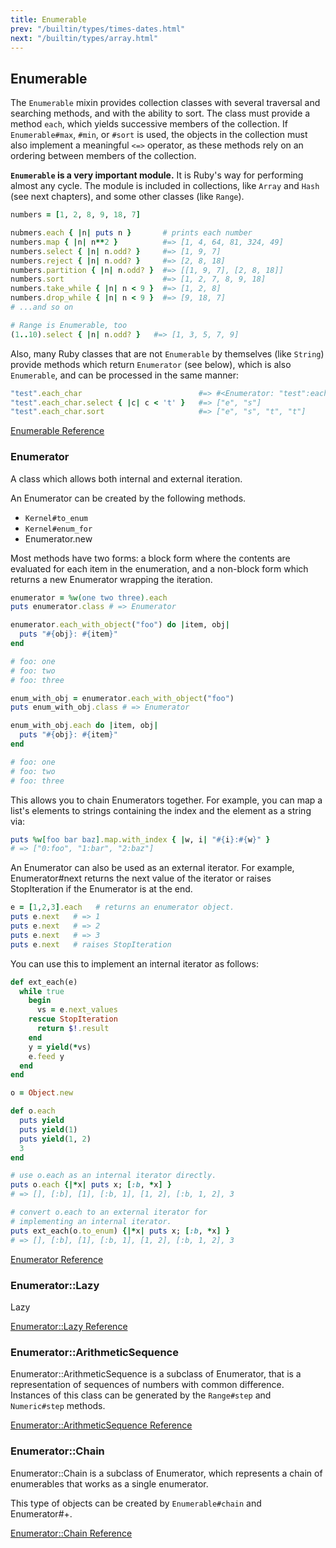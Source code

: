 ```yaml
---
title: Enumerable
prev: "/builtin/types/times-dates.html"
next: "/builtin/types/array.html"
---
```


## Enumerable[](#enumerable)

The `Enumerable` mixin provides collection classes with several
traversal and searching methods, and with the ability to sort. The class
must provide a method `each`, which yields successive members of the
collection. If `Enumerable#max`, `#min`, or `#sort` is used, the objects
in the collection must also implement a meaningful `<=>` operator, as
these methods rely on an ordering between members of the collection.

**`Enumerable` is a very important module.** It is Ruby's way for
performing almost any cycle. The module is included in collections, like
`Array` and `Hash` (see next chapters), and some other classes (like
`Range`).


```ruby
numbers = [1, 2, 8, 9, 18, 7]

nubmers.each { |n| puts n }       # prints each number
numbers.map { |n| n**2 }          #=> [1, 4, 64, 81, 324, 49]
numbers.select { |n| n.odd? }     #=> [1, 9, 7]
numbers.reject { |n| n.odd? }     #=> [2, 8, 18]
numbers.partition { |n| n.odd? }  #=> [[1, 9, 7], [2, 8, 18]]
numbers.sort                      #=> [1, 2, 7, 8, 9, 18]
numbers.take_while { |n| n < 9 }  #=> [1, 2, 8]
numbers.drop_while { |n| n < 9 }  #=> [9, 18, 7]
# ...and so on

# Range is Enumerable, too
(1..10).select { |n| n.odd? }   #=> [1, 3, 5, 7, 9]
```

Also, many Ruby classes that are not `Enumerable` by themselves (like
`String`) provide methods which return `Enumerator` (see below), which
is also `Enumerable`, and can be processed in the same manner:


```ruby
"test".each_char                          #=> #<Enumerator: "test":each_char>
"test".each_char.select { |c| c < 't' }   #=> ["e", "s"]
"test".each_char.sort                     #=> ["e", "s", "t", "t"]
```

<a href='https://ruby-doc.org/core-2.6/Enumerable.html' class='ruby-doc
remote' target='_blank'>Enumerable Reference</a>



### Enumerator[](#enumerator)

A class which allows both internal and external iteration.

An Enumerator can be created by the following methods.

* `Kernel#to_enum`
* `Kernel#enum_for`
* Enumerator.new

Most methods have two forms: a block form where the contents are
evaluated for each item in the enumeration, and a non-block form which
returns a new Enumerator wrapping the iteration.


```ruby
enumerator = %w(one two three).each
puts enumerator.class # => Enumerator

enumerator.each_with_object("foo") do |item, obj|
  puts "#{obj}: #{item}"
end

# foo: one
# foo: two
# foo: three

enum_with_obj = enumerator.each_with_object("foo")
puts enum_with_obj.class # => Enumerator

enum_with_obj.each do |item, obj|
  puts "#{obj}: #{item}"
end

# foo: one
# foo: two
# foo: three
```

This allows you to chain Enumerators together. For example, you can map
a list's elements to strings containing the index and the element as a
string via:


```ruby
puts %w[foo bar baz].map.with_index { |w, i| "#{i}:#{w}" }
# => ["0:foo", "1:bar", "2:baz"]
```

An Enumerator can also be used as an external iterator. For example,
Enumerator#next returns the next value of the iterator or raises
StopIteration if the Enumerator is at the end.


```ruby
e = [1,2,3].each   # returns an enumerator object.
puts e.next   # => 1
puts e.next   # => 2
puts e.next   # => 3
puts e.next   # raises StopIteration
```

You can use this to implement an internal iterator as follows:


```ruby
def ext_each(e)
  while true
    begin
      vs = e.next_values
    rescue StopIteration
      return $!.result
    end
    y = yield(*vs)
    e.feed y
  end
end

o = Object.new

def o.each
  puts yield
  puts yield(1)
  puts yield(1, 2)
  3
end

# use o.each as an internal iterator directly.
puts o.each {|*x| puts x; [:b, *x] }
# => [], [:b], [1], [:b, 1], [1, 2], [:b, 1, 2], 3

# convert o.each to an external iterator for
# implementing an internal iterator.
puts ext_each(o.to_enum) {|*x| puts x; [:b, *x] }
# => [], [:b], [1], [:b, 1], [1, 2], [:b, 1, 2], 3
```

<a href='https://ruby-doc.org/core-2.6/Enumerator.html' class='ruby-doc
remote' target='_blank'>Enumerator Reference</a>



### Enumerator::Lazy[](#enumeratorlazy)

Lazy

<a href='https://ruby-doc.org/core-2.6/Enumerator/Lazy.html'
class='ruby-doc remote' target='_blank'>Enumerator::Lazy Reference</a>



### Enumerator::ArithmeticSequence[](#enumeratorarithmeticsequence)

Enumerator::ArithmeticSequence is a subclass of Enumerator, that is a
representation of sequences of numbers with common difference. Instances
of this class can be generated by the `Range#step` and `Numeric#step`
methods.

<a
href='https://ruby-doc.org/core-2.6/Enumerator/ArithmeticSequence.html'
class='ruby-doc remote' target='_blank'>Enumerator::ArithmeticSequence
Reference</a>



### Enumerator::Chain[](#enumeratorchain)

Enumerator::Chain is a subclass of Enumerator, which represents a chain
of enumerables that works as a single enumerator.

This type of objects can be created by `Enumerable#chain` and
Enumerator#+.

<a href='https://ruby-doc.org/core-2.6/Enumerator/Chain.html'
class='ruby-doc remote' target='_blank'>Enumerator::Chain Reference</a>


